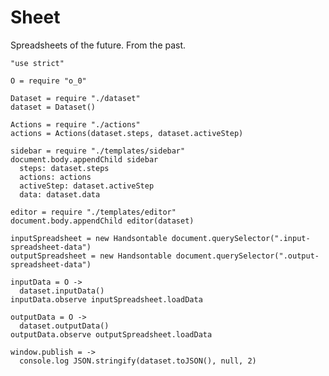 Sheet
=====

Spreadsheets of the future. From the past.

    "use strict"

    O = require "o_0"

    Dataset = require "./dataset"
    dataset = Dataset()

    Actions = require "./actions"
    actions = Actions(dataset.steps, dataset.activeStep)

    sidebar = require "./templates/sidebar"
    document.body.appendChild sidebar
      steps: dataset.steps
      actions: actions
      activeStep: dataset.activeStep
      data: dataset.data

    editor = require "./templates/editor"
    document.body.appendChild editor(dataset)

    inputSpreadsheet = new Handsontable document.querySelector(".input-spreadsheet-data")
    outputSpreadsheet = new Handsontable document.querySelector(".output-spreadsheet-data")

    inputData = O ->
      dataset.inputData()
    inputData.observe inputSpreadsheet.loadData

    outputData = O ->
      dataset.outputData()
    outputData.observe outputSpreadsheet.loadData

    window.publish = ->
      console.log JSON.stringify(dataset.toJSON(), null, 2)
